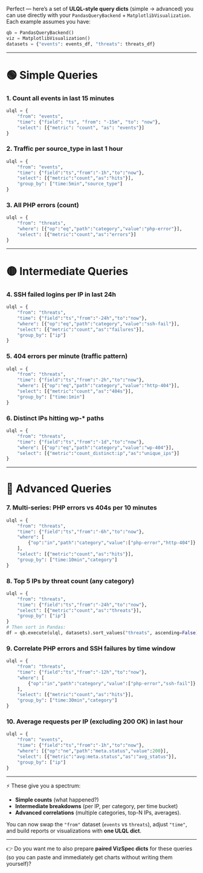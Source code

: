 Perfect — here’s a set of **ULQL-style query dicts** (simple → advanced) you can use directly with your `PandasQueryBackend` + `MatplotlibVisualization`. Each example assumes you have:

```python
qb = PandasQueryBackend()
viz = MatplotlibVisualization()
datasets = {"events": events_df, "threats": threats_df}
```

---

# 🟢 Simple Queries

### 1. Count all events in last 15 minutes

```python
ulql = {
    "from": "events",
    "time": {"field": "ts", "from": "-15m", "to": "now"},
    "select": [{"metric": "count", "as": "events"}]
}
```

### 2. Traffic per source\_type in last 1 hour

```python
ulql = {
    "from": "events",
    "time": {"field":"ts","from":"-1h","to":"now"},
    "select": [{"metric":"count","as":"hits"}],
    "group_by": ["time:5min","source_type"]
}
```

### 3. All PHP errors (count)

```python
ulql = {
    "from": "threats",
    "where": [{"op":"eq","path":"category","value":"php-error"}],
    "select": [{"metric":"count","as":"errors"}]
}
```

---

# 🟡 Intermediate Queries

### 4. SSH failed logins per IP in last 24h

```python
ulql = {
    "from": "threats",
    "time": {"field":"ts","from":"-24h","to":"now"},
    "where": [{"op":"eq","path":"category","value":"ssh-fail"}],
    "select": [{"metric":"count","as":"failures"}],
    "group_by": ["ip"]
}
```

### 5. 404 errors per minute (traffic pattern)

```python
ulql = {
    "from": "threats",
    "time": {"field":"ts","from":"-2h","to":"now"},
    "where": [{"op":"eq","path":"category","value":"http-404"}],
    "select": [{"metric":"count","as":"404s"}],
    "group_by": ["time:1min"]
}
```

### 6. Distinct IPs hitting wp-\* paths

```python
ulql = {
    "from": "threats",
    "time": {"field":"ts","from":"-1d","to":"now"},
    "where": [{"op":"eq","path":"category","value":"wp-404"}],
    "select": [{"metric":"count_distinct:ip","as":"unique_ips"}]
}
```

---

# 🔴 Advanced Queries

### 7. Multi-series: PHP errors vs 404s per 10 minutes

```python
ulql = {
    "from": "threats",
    "time": {"field":"ts","from":"-6h","to":"now"},
    "where": [
        {"op":"in","path":"category","value":["php-error","http-404"]}
    ],
    "select": [{"metric":"count","as":"hits"}],
    "group_by": ["time:10min","category"]
}
```

### 8. Top 5 IPs by threat count (any category)

```python
ulql = {
    "from": "threats",
    "time": {"field":"ts","from":"-24h","to":"now"},
    "select": [{"metric":"count","as":"threats"}],
    "group_by": ["ip"]
}
# Then sort in Pandas:
df = qb.execute(ulql, datasets).sort_values("threats", ascending=False).head(5)
```

### 9. Correlate PHP errors and SSH failures by time window

```python
ulql = {
    "from": "threats",
    "time": {"field":"ts","from":"-12h","to":"now"},
    "where": [
        {"op":"in","path":"category","value":["php-error","ssh-fail"]}
    ],
    "select": [{"metric":"count","as":"hits"}],
    "group_by": ["time:30min","category"]
}
```

### 10. Average requests per IP (excluding 200 OK) in last hour

```python
ulql = {
    "from": "events",
    "time": {"field":"ts","from":"-1h","to":"now"},
    "where": [{"op":"ne","path":"meta.status","value":200}],
    "select": [{"metric":"avg:meta.status","as":"avg_status"}],
    "group_by": ["ip"]
}
```

---

⚡ These give you a spectrum:

* **Simple counts** (what happened?)
* **Intermediate breakdowns** (per IP, per category, per time bucket)
* **Advanced correlations** (multiple categories, top-N IPs, averages).

You can now swap the `"from"` dataset (`events` vs `threats`), adjust `"time"`, and build reports or visualizations with **one ULQL dict**.

---

👉 Do you want me to also prepare **paired VizSpec dicts** for these queries (so you can paste and immediately get charts without writing them yourself)?
